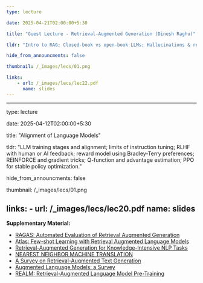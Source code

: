 ```yaml
---
type: lecture

date: 2025-04-21T02:00:00+5:30

title: "Guest Lecture - Retrieval-Augmented Generation (Dinesh Raghu)"

tldr: "Intro to RAG; Closed-book vs open-book LLMs; Hallucinations & retriever failure; PEFT & LoRA; RAFT and domain adaptation issues; Context & paraphrase augmentation; Tool-calling with LLMs"

hide_from_announcments: false

thumbnail: /_images/lecs/01.png

links: 
    - url: /_images/lecs/lec22.pdf
      name: slides
---
```

---
type: lecture

date: 2025-04-12T02:00:00+5:30

title: "Alignment of Language Models"

tldr: "LLM training stages and alignment; limits of instruction tuning; RLHF with human or AI feedback; reward model using Bradley-Terry preferences; REINFORCE and gradient tricks; Q-function and advantage estimation; PPO for stable policy optimization."

hide_from_announcments: false

thumbnail: /_images/lecs/01.png

links: 
    - url: /_images/lecs/lec20.pdf
      name: slides
---
**Supplementary Material:**
- [RAGAS: Automated Evaluation of Retrieval Augmented Generation](https://arxiv.org/abs/2309.15217)
- [Atlas: Few-shot Learning with Retrieval Augmented Language Models](https://arxiv.org/pdf/2208.03299)
- [Retrieval-Augmented Generation for Knowledge-Intensive NLP Tasks](https://arxiv.org/pdf/2005.11401)
- [NEAREST NEIGHBOR MACHINE TRANSLATION](https://arxiv.org/pdf/2010.00710)
- [A Survey on Retrieval-Augmented Text Generation](https://arxiv.org/abs/2202.01110)
- [Augmented Language Models: a Survey](https://arxiv.org/abs/2302.07842)
- [REALM: Retrieval-Augmented Language Model Pre-Training](https://arxiv.org/pdf/2002.08909)
